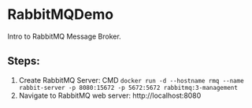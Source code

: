 # RabbitMQDemo

Intro to RabbitMQ Message Broker.

## Steps:
1. Create RabbitMQ Server: CMD `docker run -d --hostname rmq --name rabbit-server -p 8080:15672 -p 5672:5672 rabbitmq:3-management`
2. Navigate to RabbitMQ web server: http://localhost:8080
